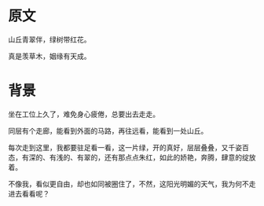 # 原文

山丘青翠伴，绿树带红花。

真是羡草木，姻缘有天成。

# 背景

坐在工位上久了，难免身心疲倦，总要出去走走。

同层有个走廊，能看到外面的马路，再往远看，能看到一处山丘。

每次走到这里，我都要驻足看一看，这一片绿，开的真好，层层叠叠，又千姿百态，有深的、有浅的、有翠的，还有那点点朱红，如此的娇艳，奔腾，肆意的绽放着。

不像我，看似更自由，却也如同被圈住了，不然，这阳光明媚的天气，我为何不走进去看看呢？